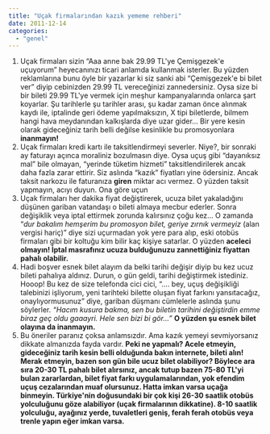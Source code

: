 ```yaml
---
title: "Uçak firmalarından kazık yememe rehberi"
date: 2011-12-14
categories: 
  - "genel"
---
```


1. Uçak firmaları sizin “Aaa anne bak 29.99 TL'ye Çemişgezek'e uçuyorum” heyecanınızı ticari anlamda kullanmak isterler. Bu yüzden reklamlarına bunu öyle bir yazarlar ki siz sanki abi “Çemişgezek'e bi bilet ver” diyip cebinizden 29.99 TL vereceğinizi zannedersiniz. Oysa size bi bir bileti 29.99 TL'ye vermek için meşhur kampanyalarında onlarca şart koyarlar. Şu tarihlerle şu tarihler arası, şu kadar zaman önce alınmak kaydı ile, iptalinde geri ödeme yapılmaksızın, X tipi biletlerde, bilmem hangi hava meydanından kalkışlarda diye uzar gider… Bir yere kesin olarak gideceğiniz tarih belli değilse kesinlikle bu promosyonlara **inanmayın!**
2. Uçak firmaları kredi kartı ile taksitlendirmeyi severler. Niye?, bir sonraki ay faturayı açınca moraliniz bozulmasın diye. Oysa uçuş gibi “dayanıksız mal” bile olmayan, “yerinde tüketim hizmeti” taksitlendirilerek ancak daha fazla zarar ettirir. Siz aslında “kazık” fiyatları yine ödersiniz. Ancak taksit narkozu ile faturanıza **giren** miktar acı vermez. O yüzden taksit yapmayın, acıyı duyun. Ona göre uçun
3. Uçak firmaları her dakika fiyat değiştirerek, ucuza bilet yakaladığını düşünen gariban vatandaşı o bileti almaya mecbur ederler. Sonra değişiklik veya iptal ettirmek zorunda kalırsınız çoğu kez… O zamanda “_dur bakalım hemşerim bu promosyon bilet, geriye zırnık vermeyiz_ (alan vergisi hariç)” diye sizi uçurmadan yok yere para alıp, eski otobüs firmaları gibi bir koltuğu kim bilir kaç kişiye satarlar. O yüzden **aceleci olmayın! İptal masrafınız ucuza bulduğunuzu zannettiğiniz fiyattan pahalı olabilir.**
4. Hadi boşver esnek bilet alayım da belki tarihi değişir diyip bu kez ucuz bileti pahalıya aldınız. Durun, o gün geldi, tarihi değiştirmek istediniz. Hooop! Bu kez de size telefonda cici cici, “…. bey, uçuş değişikliği talebinizi işliyorum, yeni tarihteki bilette oluşan fiyat farkını yansıtacağız, onaylıyormusunuz” diye, gariban düşmanı cümlelerle aslında şunu söylerler. _“Hacım kusura bakma, sen bu biletin tarihini değiştirdin emme biraz geç oldu gaaayri. Hele sen bizi bi gör…”_ **O yüzden şu esnek bilet olayına da inanmayın.** 
5. Bu öneriler paranız çoksa anlamsızdır. Ama kazık yemeyi sevmiyorsanız dikkate almanızda fayda vardır. **Peki ne yapmalı? Acele etmeyin, gideceğiniz tarih kesin belli olduğunda bakın internete, bileti alın! Merak etmeyin, bazen son gün bile ucuz bilet olabiliyor? Böylece ara sıra 20-30 TL pahalı bilet alırsınız, ancak tutup bazen 75-80 TL'yi bulan zararlardan, bilet fiyat farkı uygulamalarından, yok efendim uçuş cezalarından muaf olursunuz. Hatta imkan varsa uçağa binmeyin. Türkiye'nin doğusundaki bir çok kişi 26-30 saatlik otobüs yolculuğunu göze alabiliyor (uçak firmalarının dikkatine). 8-10 saatlik yolculuğu, ayağınız yerde, tuvaletleri geniş, ferah ferah otobüs veya trenle yapın eğer imkan varsa.**

